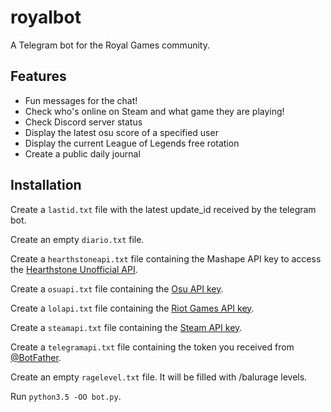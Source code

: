 # royalbot
A Telegram bot for the Royal Games community.

## Features
* Fun messages for the chat!
* Check who's online on Steam and what game they are playing!
* Check Discord server status
* Display the latest osu score of a specified user
* Display the current League of Legends free rotation
* Create a public daily journal

## Installation
Create a `lastid.txt` file with the latest update_id received by the telegram bot.

Create an empty `diario.txt` file.

Create a `hearthstoneapi.txt` file containing the Mashape API key to access the [Hearthstone Unofficial API](https://market.mashape.com/omgvamp/hearthstone).

Create a `osuapi.txt` file containing the [Osu API key](https://osu.ppy.sh/p/API).

Create a `lolapi.txt` file containing the [Riot Games API key](https://developer.riotgames.com/).

Create a `steamapi.txt` file containing the [Steam API key](http://steamcommunity.com/dev/apikey).

Create a `telegramapi.txt` file containing the token you received from [@BotFather](http://telegram.me/botfather).

Create an empty `ragelevel.txt` file. It will be filled with /balurage levels.

Run `python3.5 -OO bot.py`.
